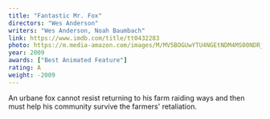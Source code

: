 ```yaml
---
title: "Fantastic Mr. Fox"
directors: "Wes Anderson"
writers: "Wes Anderson, Noah Baumbach"
link: https://www.imdb.com/title/tt0432283
photo: https://m.media-amazon.com/images/M/MV5BOGUwYTU4NGEtNDM4MS00NDRjLTkwNmQtOTkwMWMyMjhmMjdlXkEyXkFqcGdeQXVyMTMxODk2OTU@._V1_UX182_CR0,0,182,268_AL_.jpg
year: 2009
awards: ["Best Animated Feature"]
rating: A
weight: -2009
---
```

An urbane fox cannot resist returning to his farm raiding ways and then must help his community survive the farmers' retaliation.